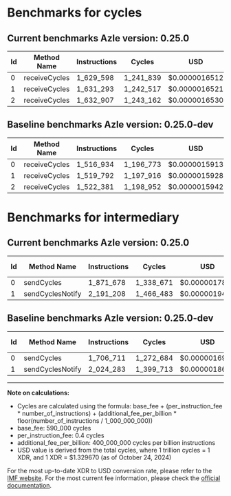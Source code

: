 # Benchmarks for cycles

## Current benchmarks Azle version: 0.25.0

| Id  | Method Name   | Instructions | Cycles    | USD           | USD/Million Calls | Change                            |
| --- | ------------- | ------------ | --------- | ------------- | ----------------- | --------------------------------- |
| 0   | receiveCycles | 1_629_598    | 1_241_839 | $0.0000016512 | $1.65             | <font color="red">+112_664</font> |
| 1   | receiveCycles | 1_631_293    | 1_242_517 | $0.0000016521 | $1.65             | <font color="red">+111_501</font> |
| 2   | receiveCycles | 1_632_907    | 1_243_162 | $0.0000016530 | $1.65             | <font color="red">+110_526</font> |

## Baseline benchmarks Azle version: 0.25.0-dev

| Id  | Method Name   | Instructions | Cycles    | USD           | USD/Million Calls |
| --- | ------------- | ------------ | --------- | ------------- | ----------------- |
| 0   | receiveCycles | 1_516_934    | 1_196_773 | $0.0000015913 | $1.59             |
| 1   | receiveCycles | 1_519_792    | 1_197_916 | $0.0000015928 | $1.59             |
| 2   | receiveCycles | 1_522_381    | 1_198_952 | $0.0000015942 | $1.59             |

# Benchmarks for intermediary

## Current benchmarks Azle version: 0.25.0

| Id  | Method Name      | Instructions | Cycles    | USD           | USD/Million Calls | Change                            |
| --- | ---------------- | ------------ | --------- | ------------- | ----------------- | --------------------------------- |
| 0   | sendCycles       | 1_871_678    | 1_338_671 | $0.0000017800 | $1.77             | <font color="red">+164_967</font> |
| 1   | sendCyclesNotify | 2_191_208    | 1_466_483 | $0.0000019499 | $1.94             | <font color="red">+166_925</font> |

## Baseline benchmarks Azle version: 0.25.0-dev

| Id  | Method Name      | Instructions | Cycles    | USD           | USD/Million Calls |
| --- | ---------------- | ------------ | --------- | ------------- | ----------------- |
| 0   | sendCycles       | 1_706_711    | 1_272_684 | $0.0000016922 | $1.69             |
| 1   | sendCyclesNotify | 2_024_283    | 1_399_713 | $0.0000018612 | $1.86             |

---

**Note on calculations:**

- Cycles are calculated using the formula: base_fee + (per_instruction_fee \* number_of_instructions) + (additional_fee_per_billion \* floor(number_of_instructions / 1_000_000_000))
- base_fee: 590_000 cycles
- per_instruction_fee: 0.4 cycles
- additional_fee_per_billion: 400_000_000 cycles per billion instructions
- USD value is derived from the total cycles, where 1 trillion cycles = 1 XDR, and 1 XDR = $1.329670 (as of October 24, 2024)

For the most up-to-date XDR to USD conversion rate, please refer to the [IMF website](https://www.imf.org/external/np/fin/data/rms_sdrv.aspx).
For the most current fee information, please check the [official documentation](https://internetcomputer.org/docs/current/developer-docs/gas-cost#execution).

